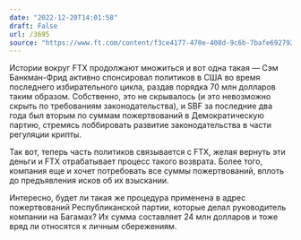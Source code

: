```yaml
---
date: "2022-12-20T14:01:58"
draft: False
url: /3695
source: "https://www.ft.com/content/f3ce4177-470e-408d-9c6b-7bafe6927927"
---
```


Истории вокруг FTX продолжают множиться и вот одна такая — Сэм Банкман-Фрид активно спонсировал политиков в США во время последнего избирательного цикла, раздав порядка 70 млн долларов таким образом. Собственно, это не скрывалось (и это невозможно скрыть по требованиям законодательства), и SBF за последние два года был вторым по суммам пожертвований в Демократическую партию, стремясь лоббировать развитие законодательства в части регуляции крипты. 

Так вот, теперь часть политиков связывается с FTX, желая вернуть эти деньги и FTX отрабатывает процесс такого возврата. Более того, компания еще и хочет потребовать все суммы пожертвований, вплоть до предъявления исков об их взыскании. 

Интересно, будет ли такая же процедура применена в адрес пожертвований Республиканской партии, которые делал руководитель компании на Багамах? Их сумма составляет 24 млн долларов и тоже вряд ли относятся к личным сбережениям.
